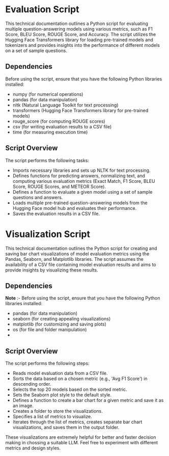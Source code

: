 # Evaluation Script 
This technical documentation outlines a Python script for evaluating multiple question-answering models using various metrics, such as F1 Score, BLEU Score, ROUGE Score, and Accuracy. The script utilizes the Hugging Face Transformers library for loading pre-trained models and tokenizers and provides insights into the performance of different models on a set of sample questions.

## Dependencies
Before using the script, ensure that you have the following Python libraries installed:

- numpy (for numerical operations)
- pandas (for data manipulation)
- nltk (Natural Language Toolkit for text processing)
- transformers (Hugging Face Transformers library for pre-trained models)
- rouge_score (for computing ROUGE scores)
- csv (for writing evaluation results to a CSV file)
- time (for measuring execution time)

## Script Overview
The script performs the following tasks:

- Imports necessary libraries and sets up NLTK for text processing.
- Defines functions for predicting answers, normalizing text, and computing various evaluation metrics (Exact Match, F1 Score, BLEU Score, ROUGE Scores, and METEOR Score).
- Defines a function to evaluate a given model using a set of sample questions and answers.
- Loads multiple pre-trained question-answering models from the Hugging Face model hub and evaluates their performance.
- Saves the evaluation results in a CSV file.


# Visualization Script 
This technical documentation outlines the Python script for creating and saving bar chart visualizations of model evaluation metrics using the Pandas, Seaborn, and Matplotlib libraries. The script assumes the availability of a CSV file containing model evaluation results and aims to provide insights by visualizing these results.

## Dependencies
**Note** :- Before using the script, ensure that you have the following Python libraries installed:
- pandas (for data manipulation)
- seaborn (for creating appealing visualizations)
- matplotlib (for customizing and saving plots)
- os (for file and folder manipulation)
- 
## Script Overview
The script performs the following steps:
- Reads model evaluation data from a CSV file.
- Sorts the data based on a chosen metric (e.g., 'Avg F1 Score') in descending order.
- Selects the top 20 models based on the sorted metric.
- Sets the Seaborn plot style to the default style.
- Defines a function to create a bar chart for a given metric and save it as an image.
- Creates a folder to store the visualizations.
- Specifies a list of metrics to visualize.
- Iterates through the list of metrics, creates separate bar chart visualizations, and saves them in the output folder.

These visualizations are extremely helpful for better and faster decision making in chossing a suitable LLM. Feel free to experiment with different metrics and design styles. 
